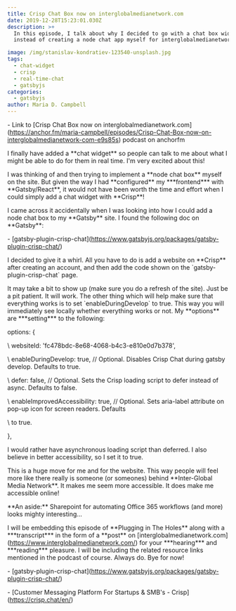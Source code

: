 ```yaml
---
title: Crisp Chat Box now on interglobalmedianetwork.com
date: 2019-12-28T15:23:01.030Z
description: >+
  In this episode, I talk about why I decided to go with a chat box widget
  instead of creating a node chat app myself for interglobalmedianetwork.com.

image: /img/stanislav-kondratiev-123540-unsplash.jpg
tags:
  - chat-widget
  - crisp
  - real-time-chat
  - gatsbyjs
categories:
  - gatsbyjs
author: Maria D. Campbell
---
```

\- Link to \[Crisp Chat Box now on interglobalmedianetwork.com](https://anchor.fm/maria-campbell/episodes/Crisp-Chat-Box-now-on-interglobalmedianetwork-com-e9s85s) podcast on anchorfm

I finally have added a \*\*chat widget\*\* so people can talk to me about what I might be able to do for them in real time. I'm very excited about this!

I was thinking of and then trying to implement a \*\*node chat box\*\* myself on the site. But given the way I had \*\*configured\*\* my \*\*\*frontend\*\*\* with \*\*Gatsby/React\*\*, it would not have been worth the time and effort when I could simply add a chat widget with \*\*Crisp\*\*!

I came across it accidentally when I was looking into how I could add a node chat box to my \*\*Gatsby\*\* site. I found the following doc on \*\*Gatsby\*\*:

\- \[gatsby-plugin-crisp-chat](https://www.gatsbyjs.org/packages/gatsby-plugin-crisp-chat/)

I decided to give it a whirl. All you have to do is add a website on \*\*Crisp\*\* after creating an account, and then add the code shown on the \`gatsby-plugin-crisp-chat\` page.

It may take a bit to show up (make sure you do a refresh of the site). Just be a pit patient. It will work. The other thing which will help make sure that everything works is to set \`enableDuringDevelop\` to true. This way you will immediately see locally whether everything works or not. My \*\*options\*\* are \*\*\*setting\*\*\* to the following:

options: {

\    websiteId: 'fc478bdc-8e68-4068-b4c3-e810e0d7b378',

\    enableDuringDevelop: true, // Optional. Disables Crisp Chat during gatsby develop. Defaults to true.

\    defer: false, // Optional. Sets the Crisp loading script to defer instead of async. Defaults to false.

\    enableImprovedAccessibility: true, // Optional. Sets aria-label attribute on pop-up icon for screen readers. Defaults  

\    to true.

},

I would rather have asynchronous loading script than deferred. I also believe in better accessibility, so I set it to true.

This is a huge move for me and for the website. This way people will feel more like there really is someone (or someones) behind \*\*Inter-Global Media Network\*\*. It makes me seem more accessible. It does make me accessible online!

\*\*An aside:\*\* Sharepoint for automating Office 365 workflows (and more) looks mighty interesting…

I will be embedding this episode of \*\*Plugging in The Holes\*\* along with a \*\*\*transcript\*\*\* in the form of a \*\*post\*\* on \[interglobalmedianetwork.com](https://www.interglobalmedianetwork.com/) for your \*\*\*hearing\*\*\* and \*\*\*reading\*\*\* pleasure. I will be including the related resource links mentioned in the podcast of course. Always do. Bye for now!

\- \[gatsby-plugin-crisp-chat](https://www.gatsbyjs.org/packages/gatsby-plugin-crisp-chat/)

\- \[Customer Messaging Platform For Startups & SMB's - Crisp](https://crisp.chat/en/)
